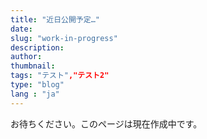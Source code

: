 ```yaml
---
title: "近日公開予定…"
date:
slug: "work-in-progress"
description:
author:
thumbnail:
tags: "テスト","テスト2"
type: "blog"
lang : "ja"
---
```


お待ちください。このページは現在作成中です。
